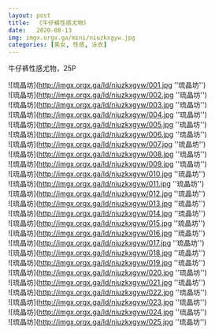 ```yaml
---
layout: post
title:  《牛仔裤性感尤物》
date:   2020-08-13
img: imgx.orgx.ga/mini/niuzkxgyw.jpg
categories: [美女, 性感, 泳衣]
---
```


牛仔裤性感尤物，25P

![琉晶坊](http://imgx.orgx.ga/ld/niuzkxgyw/001.jpg ''琉晶坊'') <br>
![琉晶坊](http://imgx.orgx.ga/ld/niuzkxgyw/002.jpg ''琉晶坊'') <br>
![琉晶坊](http://imgx.orgx.ga/ld/niuzkxgyw/003.jpg ''琉晶坊'') <br>
![琉晶坊](http://imgx.orgx.ga/ld/niuzkxgyw/004.jpg ''琉晶坊'') <br>
![琉晶坊](http://imgx.orgx.ga/ld/niuzkxgyw/005.jpg ''琉晶坊'') <br>
![琉晶坊](http://imgx.orgx.ga/ld/niuzkxgyw/006.jpg ''琉晶坊'') <br>
![琉晶坊](http://imgx.orgx.ga/ld/niuzkxgyw/007.jpg ''琉晶坊'') <br>
![琉晶坊](http://imgx.orgx.ga/ld/niuzkxgyw/008.jpg ''琉晶坊'') <br>
![琉晶坊](http://imgx.orgx.ga/ld/niuzkxgyw/009.jpg ''琉晶坊'') <br>
![琉晶坊](http://imgx.orgx.ga/ld/niuzkxgyw/010.jpg ''琉晶坊'') <br>
![琉晶坊](http://imgx.orgx.ga/ld/niuzkxgyw/011.jpg ''琉晶坊'') <br>
![琉晶坊](http://imgx.orgx.ga/ld/niuzkxgyw/012.jpg ''琉晶坊'') <br>
![琉晶坊](http://imgx.orgx.ga/ld/niuzkxgyw/013.jpg ''琉晶坊'') <br>
![琉晶坊](http://imgx.orgx.ga/ld/niuzkxgyw/014.jpg ''琉晶坊'') <br>
![琉晶坊](http://imgx.orgx.ga/ld/niuzkxgyw/015.jpg ''琉晶坊'') <br>
![琉晶坊](http://imgx.orgx.ga/ld/niuzkxgyw/016.jpg ''琉晶坊'') <br>
![琉晶坊](http://imgx.orgx.ga/ld/niuzkxgyw/017.jpg ''琉晶坊'') <br>
![琉晶坊](http://imgx.orgx.ga/ld/niuzkxgyw/018.jpg ''琉晶坊'') <br>
![琉晶坊](http://imgx.orgx.ga/ld/niuzkxgyw/019.jpg ''琉晶坊'') <br>
![琉晶坊](http://imgx.orgx.ga/ld/niuzkxgyw/020.jpg ''琉晶坊'') <br>
![琉晶坊](http://imgx.orgx.ga/ld/niuzkxgyw/021.jpg ''琉晶坊'') <br>
![琉晶坊](http://imgx.orgx.ga/ld/niuzkxgyw/022.jpg ''琉晶坊'') <br>
![琉晶坊](http://imgx.orgx.ga/ld/niuzkxgyw/023.jpg ''琉晶坊'') <br>
![琉晶坊](http://imgx.orgx.ga/ld/niuzkxgyw/024.jpg ''琉晶坊'') <br>
![琉晶坊](http://imgx.orgx.ga/ld/niuzkxgyw/025.jpg ''琉晶坊'') <br>

